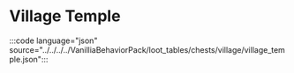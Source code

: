 # Village Temple

:::code language="json" source="../../../../VanilliaBehaviorPack/loot_tables/chests/village/village_temple.json":::